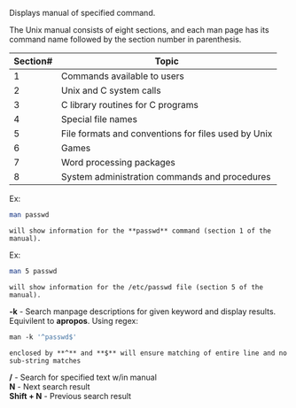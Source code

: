 
Displays manual of specified command.  
  
The Unix manual consists of eight sections, and each man page has its command name followed by the section number in parenthesis.

| Section# | Topic                                               |
| -------- | --------------------------------------------------- |
| 1        | Commands available to users                         |
| 2        | Unix and C system calls                             |
| 3        | C library routines for C programs                   |
| 4        | Special file names                                  |
| 5        | File formats and conventions for files used by Unix |
| 6        | Games                                               |
| 7        | Word processing packages                            |
| 8        | System administration commands and procedures       |

Ex:
```bash
man passwd
```
	will show information for the **passwd** command (section 1 of the manual).

Ex:
```bash
man 5 passwd
```
	will show information for the /etc/passwd file (section 5 of the manual).


**-k** - Search manpage descriptions for given keyword and display results. Equivilent to **apropos**.   Using regex:
```bash
man -k '^passwd$'
```
	enclosed by **^** and **$** will ensure matching of entire line and no sub-string matches


**/** - Search for specified text w/in manual  
**N** - Next search result  
**Shift + N** - Previous search result